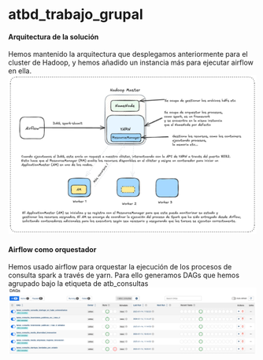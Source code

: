 # atbd_trabajo_grupal
#### Arquitectura de la solución
Hemos mantenido la arquitectura que desplegamos anteriormente para el cluster de Hadoop, y hemos añadido un instancia más para ejecutar airflow en ella.
![Alt text](img/Arki-airflow-yarn.png)
#### Airflow como orquestador
Hemos usado airflow para orquestar la ejecución de los procesos de consulta spark a través de yarn. Para ello generamos DAGs que hemos agrupado bajo la etiqueta de atb_consultas
![Alt text](img/airflow_dag.png)
